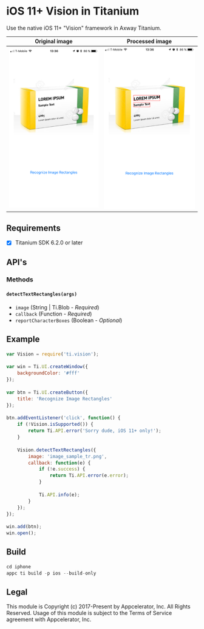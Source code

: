 # iOS 11+ Vision in Titanium
Use the native iOS 11+ "Vision" framework in Axway Titanium.

| Original image | Processed image |
|----------------|-------------------|
| <img src="./screens/vision-before.PNG" width="300" alt="Before" /> | <img src="./screens/vision-after.PNG" width="300" alt="After" /> |

## Requirements
- [x] Titanium SDK 6.2.0 or later

## API's

### Methods

#### `detectTextRectangles(args)`
- `image` (String | Ti.Blob - _Required_)
- `callback` (Function - _Required_)
- `reportCharacterBoxes` (Boolean - _Optional_)

## Example
```js
var Vision = require('ti.vision');

var win = Ti.UI.createWindow({
    backgroundColor: '#fff'
});

var btn = Ti.UI.createButton({
    title: 'Recognize Image Rectangles'
});

btn.addEventListener('click', function() {
    if (!Vision.isSupported()) {
        return Ti.API.error('Sorry dude, iOS 11+ only!');
    }
    
    Vision.detectTextRectangles({
        image: 'image_sample_tr.png',
        callback: function(e) {
            if (!e.success) {
                return Ti.API.error(e.error);
            }
            
            Ti.API.info(e);
        }
    });
});

win.add(btn);
win.open();
```

## Build
```js
cd iphone
appc ti build -p ios --build-only
```

## Legal

This module is Copyright (c) 2017-Present by Appcelerator, Inc. All Rights Reserved. 
Usage of this module is subject to the Terms of Service agreement with Appcelerator, Inc.  
